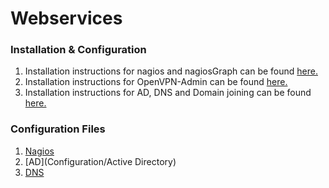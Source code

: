 # Webservices

### Installation & Configuration

1. Installation instructions for nagios and nagiosGraph can be found [here.](InstallNagios.md)<br>
2. Installation instructions for OpenVPN-Admin can be found [here.](installOpenVPN-Admin.md)<br>
3. Installation instructions for AD, DNS and Domain joining can be found [here.](windows.md)<br>

### Configuration Files
1. [Nagios](Configuration/Nagios)<br>
2. [AD](Configuration/Active Directory)<br>
3. [DNS](Configuration/DNS)<br>
